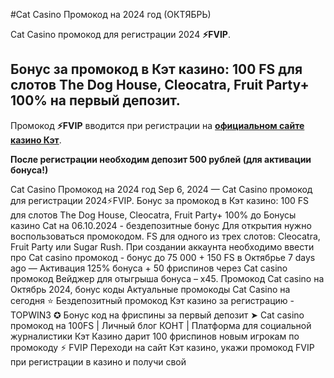 #Cat Casino Промокод на 2024 год (ОКТЯБРЬ)

Cat Casino промокод для регистрации 2024 **⚡FVIP**. 

## Бонус за промокод в Кэт казино: 100 FS для слотов The Dog House, Cleocatra, Fruit Party+ 100% на первый депозит.

Промокод **⚡FVIP** вводится при регистрации на **[официальном сайте казино Кэт](https://linksc.ru/cat_fvip)**. 

**После регистрации необходим депозит 500 рублей (для активации бонуса!)**




Cat Casino Промокод на 2024 год  Sep 6, 2024 — Cat Casino промокод для регистрации 2024⚡️FVIP. Бонус за промокод в Кэт казино: 100 FS для слотов The Dog House, Cleocatra, Fruit Party+ 100% до Бонусы казино Cat на 06.10.2024 - бездепозитные бонус Для открытия нужно воспользоваться промокодом. FS для одного из трех слотов: Cleocatra, Fruit Party или Sugar Rush. При создании аккаунта необходимо ввести про Cat casino промокод - бонус до 75 000 + 150 FS в Октябрье 7 days ago — Активация 125% бонуса + 50 фриспинов через Cat casino промокод Вейджер для отыгрыша бонуса – х45. Промокод Cat casino на Октябрь 2024, бонус коды Актуальные промокоды Cat Casino на сегодня ⭐️ Бездепозитный промокод Кэт казино за регистрацию - TOPWIN3 ✪ Бонус код на фриспины за первый депозит ➤ Cat casino промокод на 100FS | Личный блог КОНТ | Платформа для социальной журналистики Кэт Казино дарит 100 фриспинов новым игрокам по промокоду ⚡️ FVIP Переходи на сайт Кэт казино, укажи промокод FVIP при регистрации в казино и получи свой
